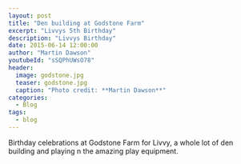 ```yaml
---
layout: post
title: "Den building at Godstone Farm"
excerpt: "Livvys 5th Birthday"
description: "Livvys Birthday"
date: 2015-06-14 12:00:00
author: "Martin Dawson"
youtubeId: "sSQPhUWsO78"
header:
  image: godstone.jpg
  teaser: godstone.jpg
  caption: "Photo credit: **Martin Dawson**"
categories:
  - Blog
tags:
  - blog
---
```


Birthday celebrations at Godstone Farm for Livvy, a whole lot of den building and playing n the amazing play equipment.
